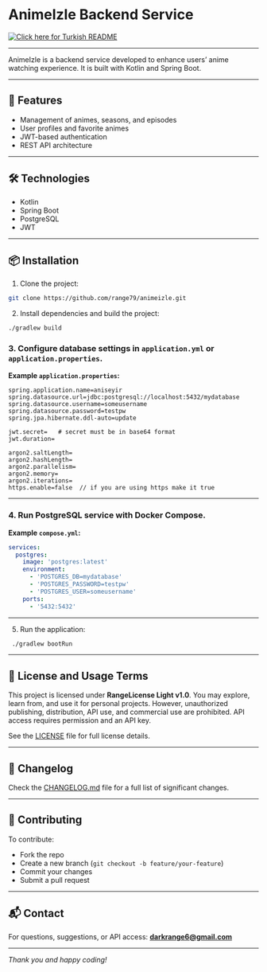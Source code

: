 
# AnimeIzle Backend Service

[![Click here for Turkish README](https://img.shields.io/badge/Readme-Türkçe-blue?style=for-the-badge&logo=markdown)](README_TR.md)

---

AnimeIzle is a backend service developed to enhance users’ anime watching experience. It is built with Kotlin and Spring Boot.

---

## 🚀 Features

- Management of animes, seasons, and episodes  
- User profiles and favorite animes  
- JWT-based authentication  
- REST API architecture  

---

## 🛠 Technologies

- Kotlin  
- Spring Boot  
- PostgreSQL  
- JWT  

---

## 📦 Installation

1. Clone the project:  
```bash
git clone https://github.com/range79/animeizle.git
````

2. Install dependencies and build the project:

```bash
./gradlew build
```



### 3. Configure database settings in `application.yml` or `application.properties`.

**Example `application.properties`:**

```properties
spring.application.name=aniseyir
spring.datasource.url=jdbc:postgresql://localhost:5432/mydatabase
spring.datasource.username=someusername
spring.datasource.password=testpw
spring.jpa.hibernate.ddl-auto=update

jwt.secret=   # secret must be in base64 format
jwt.duration=

argon2.saltLength=
argon2.hashLength=
argon2.parallelism=
argon2.memory=
argon2.iterations=
https.enable=false  // if you are using https make it true
```

---

### 4. Run PostgreSQL service with Docker Compose.

**Example `compose.yml`:**

```yaml
services:
  postgres:
    image: 'postgres:latest'
    environment:
      - 'POSTGRES_DB=mydatabase'
      - 'POSTGRES_PASSWORD=testpw'
      - 'POSTGRES_USER=someusername'
    ports:
      - '5432:5432'
```

---

5. Run the application:

```bash
 ./gradlew bootRun
```

---

## 📜 License and Usage Terms

This project is licensed under **RangeLicense Light v1.0**.
You may explore, learn from, and use it for personal projects.
However, unauthorized publishing, distribution, API use, and commercial use are prohibited.
API access requires permission and an API key.

See the [LICENSE](./LICENSE) file for full license details.

---

## 📝 Changelog

Check the [CHANGELOG.md](./CHANGELOG.md) file for a full list of significant changes.

---

## 🤝 Contributing

To contribute:

* Fork the repo
* Create a new branch (`git checkout -b feature/your-feature`)
* Commit your changes
* Submit a pull request

---

## 📬 Contact

For questions, suggestions, or API access:
**[darkrange6@gmail.com](mailto:darkrange6@gmail.com)**

---

*Thank you and happy coding!*


